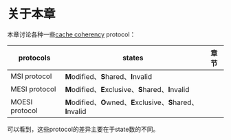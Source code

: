 # 关于本章

本章讨论各种一些[cache coherency](https://en.wikipedia.org/wiki/Cache_coherency) protocol：

| protocols      | states                                                       | 章节 |
| -------------- | ------------------------------------------------------------ | ---- |
| MSI protocol   | **M**odified、**S**hared、**I**nvalid                        |      |
| MESI protocol  | **M**odified、**E**xclusive、**S**hared、**I**nvalid         |      |
| MOESI protocol | **M**odified、**O**wned、**E**xclusive、**S**hared、**I**nvalid |      |

可以看到，这些protocol的差异主要在于state数的不同。